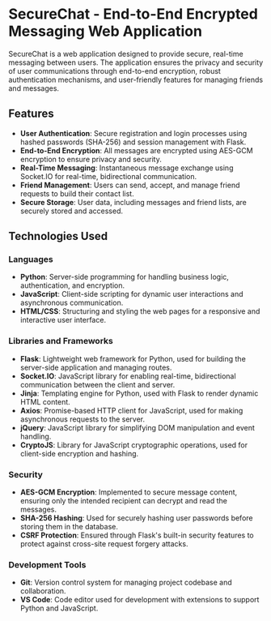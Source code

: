 # SecureChat - End-to-End Encrypted Messaging Web Application

SecureChat is a web application designed to provide secure, real-time messaging between users. The application ensures the privacy and security of user communications through end-to-end encryption, robust authentication mechanisms, and user-friendly features for managing friends and messages.

## Features

- **User Authentication**: Secure registration and login processes using hashed passwords (SHA-256) and session management with Flask.
- **End-to-End Encryption**: All messages are encrypted using AES-GCM encryption to ensure privacy and security.
- **Real-Time Messaging**: Instantaneous message exchange using Socket.IO for real-time, bidirectional communication.
- **Friend Management**: Users can send, accept, and manage friend requests to build their contact list.
- **Secure Storage**: User data, including messages and friend lists, are securely stored and accessed.

## Technologies Used

### Languages
- **Python**: Server-side programming for handling business logic, authentication, and encryption.
- **JavaScript**: Client-side scripting for dynamic user interactions and asynchronous communication.
- **HTML/CSS**: Structuring and styling the web pages for a responsive and interactive user interface.

### Libraries and Frameworks
- **Flask**: Lightweight web framework for Python, used for building the server-side application and managing routes.
- **Socket.IO**: JavaScript library for enabling real-time, bidirectional communication between the client and server.
- **Jinja**: Templating engine for Python, used with Flask to render dynamic HTML content.
- **Axios**: Promise-based HTTP client for JavaScript, used for making asynchronous requests to the server.
- **jQuery**: JavaScript library for simplifying DOM manipulation and event handling.
- **CryptoJS**: Library for JavaScript cryptographic operations, used for client-side encryption and hashing.

### Security
- **AES-GCM Encryption**: Implemented to secure message content, ensuring only the intended recipient can decrypt and read the messages.
- **SHA-256 Hashing**: Used for securely hashing user passwords before storing them in the database.
- **CSRF Protection**: Ensured through Flask's built-in security features to protect against cross-site request forgery attacks.

### Development Tools
- **Git**: Version control system for managing project codebase and collaboration.
- **VS Code**: Code editor used for development with extensions to support Python and JavaScript.
